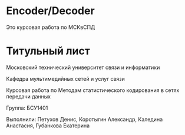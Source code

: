 # Encoder/Decoder

Это курсовая работа по МСКвСПД

# Титульный лист

Московский технический университет связи и информатики

Кафедра мультимедийных сетей и услуг связи

Курсовая работа по Методам статистического кодирования в сетях передачи данных

Группа: БСУ1401

Выполнили: Петухов Денис, Коротыгин Александр, Каледина Анастасия, Губанкова Екатерина
